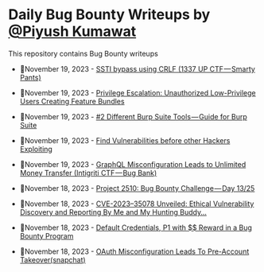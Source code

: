 # Daily Bug Bounty Writeups by [@Piyush Kumawat](https://twitter.com/piyush_supiy) 
This repository contains Bug Bounty writeups

<!-- BLOG-POST-LIST:START -->
 - 💯November 19, 2023 - [SSTI bypass using CRLF &lpar;1337 UP CTF — Smarty Pants&rpar;](https://medium.com/@thewolfsec/ssti-bypass-using-crlf-1337-up-ctf-smarty-pants-4ee8e1a72f98?source=rss------bug_bounty-5) 

 - 💯November 19, 2023 - [Privilege Escalation: Unauthorized Low-Privilege Users Creating Feature Bundles](https://medium.com/@a13h1/privilege-escalation-unauthorized-low-privilege-users-creating-feature-bundles-75f6125eec78?source=rss------bug_bounty-5) 

 - 💯November 19, 2023 - [#2 Different Burp Suite Tools — Guide for Burp Suite](https://infosecwriteups.com/2-different-burp-suite-tools-guide-for-burp-suite-7c5aa2ad05ed?source=rss------bug_bounty-5) 

 - 💯November 19, 2023 - [Find Vulnerabilities before other Hackers Exploiting](https://medium.com/@salmanul060/find-vulnerabilities-before-other-hackers-exploiting-a86fe4c3d5eb?source=rss------bug_bounty-5) 

 - 💯November 19, 2023 - [GraphQL Misconfiguration Leads to Unlimited Money Transfer &lpar;Intigriti CTF — Bug Bank&rpar;](https://medium.com/@thewolfsec/graphql-misconfiguration-leads-to-unlimited-money-transfer-intigriti-ctf-bug-bank-48cdeb9c9aec?source=rss------bug_bounty-5) 

 - 💯November 18, 2023 - [Project 2510: Bug Bounty Challenge — Day 13/25](https://wallotry.medium.com/project-2510-bug-bounty-challenge-day-13-25-f6e21379749b?source=rss------bug_bounty-5) 

 - 💯November 18, 2023 - [CVE-2023–35078 Unveiled: Ethical Vulnerability Discovery and Reporting By Me and My Hunting Buddy…](https://medium.com/@jaini.rutvik/cve-2023-35078-unveiled-ethical-vulnerability-discovery-and-reporting-by-me-and-my-hunting-buddy-507582baf5c3?source=rss------bug_bounty-5) 

 - 💯November 18, 2023 - [Default Credentials, P1 with $$ Reward in a Bug Bounty Program](https://systemweakness.com/default-credentials-p1-with-reward-in-a-bug-bounty-program-1aad9c008619?source=rss------bug_bounty-5) 

 - 💯November 18, 2023 - [OAuth Misconfiguration Leads To Pre-Account Takeover&lpar;snapchat&rpar;](https://medium.com/@a7med.ctf/oauth-misconfiguration-leads-to-pre-account-takeover-snapchat-129b118661f6?source=rss------bug_bounty-5) 
<!-- BLOG-POST-LIST:END -->
